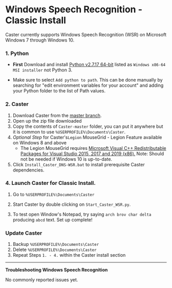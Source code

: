 # Windows Speech Recognition - Classic Install

Caster currently supports Windows Speech Recognition (WSR) on Microsoft Windows 7 through Windows 10.

### 1. Python

- **First** Download and install [Python v2.7.17 64-bit](https://www.python.org/downloads/release/python-2717/) listed as `Windows x86-64 MSI installer` not Python 3.

- Make sure to select `Add python to path`. This can be done manually by searching for "edit environment variables for your account" and adding your Python folder to the list of Path values.

### 2. Caster

1. Download Caster from the [master branch](https://github.com/dictation-toolbox/Caster/archive/master.zip).
2. Open up the zip file downloaded
3. Copy the contents of `Caster-master` folder, you can put it anywhere but it is common to use `%USERPROFILE%\Documents\Caster`.
4. *Optional Step* for Caster's`Legion` MouseGrid - Legion Feature available on Windows 8 and above
   - The Legion MouseGrid requires [Microsoft Visual C++ Redistributable Packages for Visual Studio 2015, 2017 and 2019 (x86).](https://support.microsoft.com/en-nz/help/2977003/the-latest-supported-visual-c-downloads) Note: Should not be needed if Windows 10 is up-to-date.
5. Click `Install_Caster_DNS-WSR.bat` to install prerequisite Caster dependencies.  

### 4. Launch  Caster for Classic Install.

1. Go to  `%USERPROFILE%\Documents\Caster`

2. Start Caster by double clicking on `Start_Caster_WSR.py`. 

3. To test open Window's Notepad, try saying `arch brov char delta` producing `abcd` text. Set up complete!


### Update Caster
  1. Backup `%USERPROFILE%\Documents\Caster`
  2. Delete `%USERPROFILE%\Documents\Caster`
  3. Repeat Steps `1. - 4.` within the Caster install section
------

   **Troubleshooting Windows Speech Recognition**

 No commonly reported issues yet.


